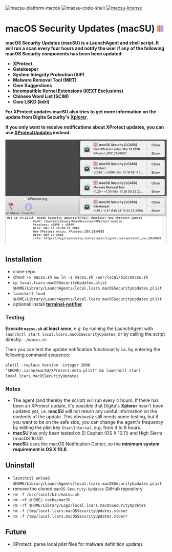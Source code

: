 ![macsu-platform-macos](https://img.shields.io/badge/platform-macOS-lightgrey.svg)
![macsu-code-shell](https://img.shields.io/badge/code-shell-yellow.svg)
[![macsu-license](http://img.shields.io/badge/license-MIT+-blue.svg)](https://github.com/JayBrown/macOS-Security-Updates/blob/master/LICENSE)

# macOS Security Updates (macSU) <img src="https://github.com/JayBrown/macOS-Security-Updates/blob/master/img/jb-img.png" height="20px"/>

**macOS Security Updates (macSU) is a LaunchAgent and shell script. It will run a scan every four hours and notify the user if any of the following macOS Security components has been been updated:**
* **XProtect**
* **Gatekeeper**
* **System Integrity Protection (SIP)**
* **Malware Removal Tool (MRT)**
* **Core Suggestions**
* **Incompatible Kernel Extensions (KEXT Exclusions)**
* **Chinese Word List (SCIM)**
* **Core LSKD (kdrl)**

**For XProtect updates macSU also tries to get more information on the update from Digita Security's [Xplorer](https://digitasecurity.com/xplorer/).**

**If you only want to receive notifications about XProtect updates, you can use [XProtectUpdates](https://github.com/JayBrown/XProtectUpdates) instead.**

![screengrab](https://github.com/JayBrown/macOS-Security-Updates/blob/master/img/screengrab.jpg)

## Installation
* clone repo
* `chmod +x macsu.sh && ln -s macsu.sh /usr/local/bin/macsu.sh`
* `cp local.lcars.macOSSecurityUpdates.plist $HOME/Library/LaunchAgents/local.lcars.macOSSecurityUpdates.plist`
* `launchctl load $HOME/Library/LaunchAgents/local.lcars.macOSSecurityUpdates.plist`
* optional: install **[terminal-notifier](https://github.com/julienXX/terminal-notifier)**

### Testing
**Execute `macsu.sh` at least once**, e.g. by running the LaunchAgent with `launchctl start local.lcars.macOSSecurityUpdates`, or by calling the script directly: `./macsu.sh`

Then you can test the update notification functionality i.a. by entering the following command sequence:

`plutil -replace Version -integer 2098 "$HOME/.cache/macSU/XProtect.meta.plist" && launchctl start local.lcars.macOSSecurityUpdates`

### Notes
* The agent (and thereby the script) will run every 4 hours. If there has been an XProtect update, it's possible that Digita's **Xplorer** hasn't been updated yet, i.e. **macSU** will not return any useful information on the contents of the update. This obviously still needs some testing, but if you want to be on the safe side, you can change the agent's frequency by editing the plist key `StartInterval`, e.g. from 4 to 8 hours.
* **macSU** has only been tested on El Capitan (OS X 10.11) and High Sierra (macOS 10.13).
* **macSU** uses the macOS Notification Center, so the **minimum system requirement is OS X 10.8**.

## Uninstall
* `launchctl unload $HOME/Library/LaunchAgents/local.lcars.macOSSecurityUpdates.plist`
* remove the cloned `macOS-Security-Updates` GitHub repository
* `rm -f /usr/local/bin/macsu.sh`
* `rm -rf $HOME/.cache/macSU`
* `rm -rf $HOME/Library/Logs/local.lcars.macOSSecurityUpdates`
* `rm -f /tmp/local.lcars.macOSSecurityUpdates.stdout`
* `rm -f /tmp/local.lcars.macOSSecurityUpdates.stderr`

## Future
* XProtect: parse local plist files for malware definition updates
